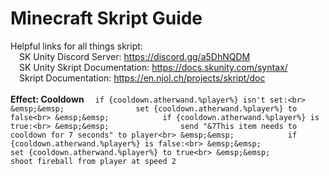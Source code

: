 # Minecraft Skript Guide

Helpful links for all things skript:<br>
&emsp;SK Unity Discord Server: https://discord.gg/a5DhNQDM<br>
&emsp;SK Unity Skript Documentation: https://docs.skunity.com/syntax/<br>
&emsp;Skript Documentation: https://en.njol.ch/projects/skript/doc<br>
<br>
<b>Effect: Cooldown</b>
&emsp;```if {cooldown.atherwand.%player%} isn't set:<br>
&emsp;&emsp;                set {cooldown.atherwand.%player%} to false<br>
&emsp;&emsp;            if {cooldown.atherwand.%player%} is true:<br>
&emsp;&emsp;                send "&7This item needs to cooldown for 7 seconds" to player<br>
&emsp;&emsp;            if {cooldown.atherwand.%player%} is false:<br>
&emsp;&emsp;                set {cooldown.atherwand.%player%} to true<br>
&emsp;&emsp;                shoot fireball from player at speed 2```

